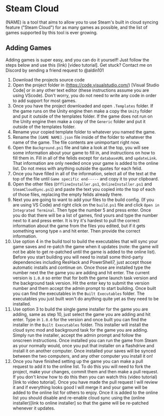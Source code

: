 # Steam Cloud
(NAME) is a tool that aims to allow you to use Steam's built in cloud syncing feature ("Steam Cloud") for as many games as possible, and the list of games supported by this tool is ever growing.

## Adding Games
Adding games is super easy, and you can do it yourself! Just follow the steps below and use this (link) [video tutorial]. Get stuck? Contact me on Discord by sending a friend request to @aldin101
1. Download the projects source code
2. Open the project folder in (https://code.visualstudio.com/) [Visual Studio Code] or in any other text editor (these instructions assume you are using VScode). Don't worry, you do not need to write any code in order to add support for most games.
3. Once you have the project downloaded and open `.Templates` folder. If the game runs on the Unity engine then make a copy the `Unity` folder and put it outside of the templates folder. If the game does not run on the Unity engine then make a copy of the `Generic` folder and put it outside of the templates folder.
4. Rename your copied template folder to whatever you named the game.
5. Rename the `[GAME NAME].json` file inside of the folder to whatever the name of the game. The file contents are unimportant right now.
6. Open the `Background.ps1` file and take a look at the top, you will see some information about your game to fill in, and instructions on how to fill them in. Fill in all of the felids except for `databaseURL` and `updateLink`. That information are only needed once your game is added to the online list. Do not mess with anything outside the quotes for each felid.
7. Once you have filled in all of the information, select all of the text at the top of the file until `Game specific end-----` and copy it to your clipboard.
8. Open the other files (`OfflineInstaller.ps1`, `OnlineInstaller.ps1` and `SteamCloudSync.ps1`) and paste the text you copied into the top of each of those files, replacing the empty felids already there.
9. Next you are going to want to add your files to the build config. (If you are using VS Code) and right click on the `build.ps1` file and click `Open in Integrated Terminal`. Then type the number 5 and press enter. Once you do that there will be a list of games, find yours and type the number next to it and press enter. It is try it's hardest to pull the correct information about the game from the files you edited, but if it gets something wrong type `n` and hit enter. Then provide the correct information.
10. Use option 4 in the build tool to build the executables that will sync your game saves and re-patch the game when it updates (note: the game will not be able to get re-patched until the game is added to the online list). Before you start building you will need to install some third-party dependencies including ResHack and PowerShell7, just accept those automatic installs and continue on. Once those are installed type the number next the the game you are adding and hit enter. The current version is `1.0.0` so enter that for both the game launch task version and the background task version. Hit the enter key to submit the version number and them accept the admin prompt to start building. Once built you can find the executables in the `Built Executables` folder. The executables you just built won't do anything quite yet as they need to be installed.
11. Use option 3 to build the single game installer for the game you are adding, same as step 10, just select the game you are adding and hit enter. Type in `1.0.0` for the version and once built you can find the installer in the `Built Executables` folder. This installer will install the cloud sync mod and background task for the game you are adding. Simply run the installer, accept the admin prompt and follow the onscreen instructions. Once installed you can run the game from Steam as your normally would, once you put that installer on a flashdrive and install it on another computer. Once installed your saves will be synced between the two computers, and any other computer you install it on!
12. Once you have finished setting up the game you can make a pull request to add it to the online list. To do this you will need to fork the project, make your changes, commit them and then make a pull request. If you don't know how to do this then you can watch this (video tutorial) [link to video tutorial]. Once you have made the pull request I will review it and if everything looks good I will merge it and your game will be added to the online list for others to enjoy. Once it is added to the online list you should disable and re-enable cloud sync using the (online installer)[link to online installer] so that the game will be re-patched whenever it updates.